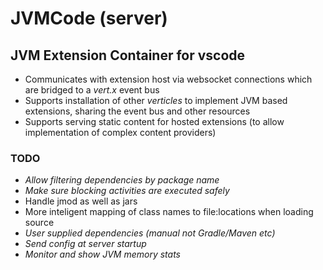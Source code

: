 # JVMCode (server)

## JVM Extension Container for vscode

- Communicates with extension host via websocket connections which are bridged to a _vert.x_ event bus
- Supports installation of other _verticles_ to implement JVM based extensions, sharing the event bus and other resources
- Supports serving static content for hosted extensions (to allow implementation of complex content providers)

### TODO
- _Allow filtering dependencies by package name_
- _Make sure blocking activities are executed safely_
- Handle jmod as well as jars
- More inteligent mapping of class names to file:locations when loading source
- _User supplied dependencies (manual not Gradle/Maven etc)_
- _Send config at server startup_
- _Monitor and show JVM memory stats_